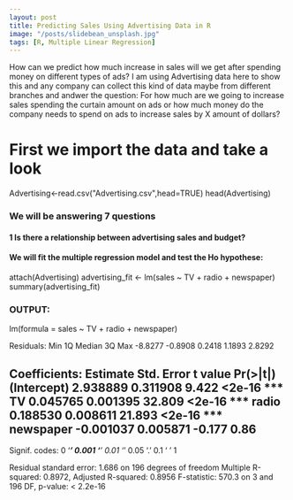 ```yaml
---
layout: post
title: Predicting Sales Using Advertising Data in R
image: "/posts/slidebean_unsplash.jpg"
tags: [R, Multiple Linear Regression]
---
```

How can we predict how much increase in sales will we get after spending money on different types of ads? I am using Advertising data here to show this and any company can collect this kind of data maybe from different branches and andwer the question: For how much are we going to increase sales spending the curtain amount on ads or how much money do the company needs to spend on ads to increase sales by X amount of dollars? 
# First we import the data and take a look
Advertising<-read.csv("Advertising.csv",head=TRUE)
head(Advertising)

### We will be answering 7 questions
#### 1 Is there a relationship between advertising sales and budget?
#### We will fit the multiple regression model and test the Ho hypothese:
attach(Advertising)
advertising_fit <- lm(sales ~ TV + radio + newspaper)
summary(advertising_fit)

### OUTPUT:
lm(formula = sales ~ TV + radio + newspaper)

Residuals:
    Min      1Q  Median      3Q     Max 
-8.8277 -0.8908  0.2418  1.1893  2.8292 

Coefficients:
             Estimate Std. Error t value Pr(>|t|)    
(Intercept)  2.938889   0.311908   9.422   <2e-16 ***
TV           0.045765   0.001395  32.809   <2e-16 ***
radio        0.188530   0.008611  21.893   <2e-16 ***
newspaper   -0.001037   0.005871  -0.177     0.86    
---
Signif. codes:  0 ‘***’ 0.001 ‘**’ 0.01 ‘*’ 0.05 ‘.’ 0.1 ‘ ’ 1

Residual standard error: 1.686 on 196 degrees of freedom
Multiple R-squared:  0.8972,	Adjusted R-squared:  0.8956 
F-statistic: 570.3 on 3 and 196 DF,  p-value: < 2.2e-16
